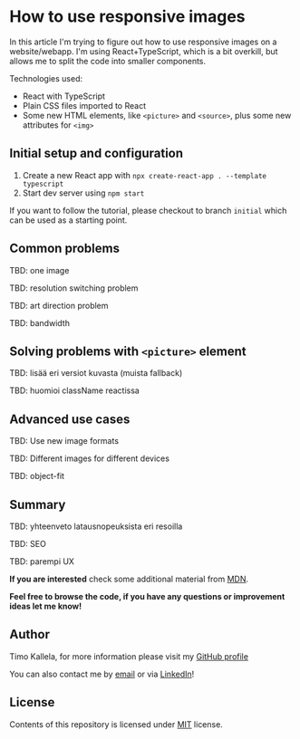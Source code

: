 # How to use responsive images

In this article I'm trying to figure out how to use responsive images on a website/webapp. I'm using React+TypeScript, which is a bit overkill, but allows me to split the code into smaller components.

Technologies used:

- React with TypeScript
- Plain CSS files imported to React
- Some new HTML elements, like `<picture>` and `<source>`, plus some new attributes for `<img>`

## Initial setup and configuration

1. Create a new React app with `npx create-react-app . --template typescript`
2. Start dev server using `npm start`

If you want to follow the tutorial, please checkout to branch `initial` which can be used as a starting point.

## Common problems

TBD: one image

TBD: resolution switching problem

TBD: art direction problem

TBD: bandwidth

## Solving problems with `<picture>` element

TBD: lisää eri versiot kuvasta (muista fallback)

TBD: huomioi className reactissa

## Advanced use cases

TBD: Use new image formats

TBD: Different images for different devices

TBD: object-fit

## Summary

TBD: yhteenveto latausnopeuksista eri resoilla

TBD: SEO

TBD: parempi UX

**If you are interested** check some additional material from [MDN](https://developer.mozilla.org/en-US/docs/Learn/HTML/Multimedia_and_embedding/Responsive_images#why_responsive_images).

**Feel free to browse the code, if you have any questions or improvement ideas let me know!**

## Author

Timo Kallela, for more information please visit my [GitHub profile](https://github.com/kallelat)

You can also contact me by [email](mailto:timo.kallela@gmail.com) or via [LinkedIn](https://www.linkedin.com/in/kallelat/)!

## License

Contents of this repository is licensed under [MIT](LICENSE) license.
